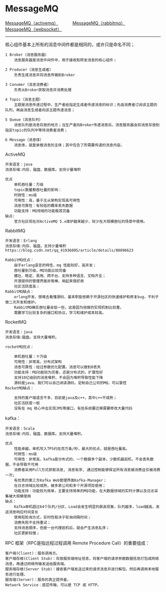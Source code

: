 # MessageMQ
<a href="#" onclick="refreshMQContent('activemq')">MessageMQ（activemq）</a>&emsp;&emsp;&emsp;
<a href="#" onclick="refreshMQContent('rabbitmq')">MessageMQ（rabbitmq）</a>&emsp;&emsp;&emsp;
<a href="#" onclick="refreshMQContent('websocket')">MessageMQ（websocket）</a>&emsp;&emsp;&emsp;

----

核心组件基本上所有的消息中间件都是相同的，或许只是命名不同；

    1 Broker（消息服务器）
        消息服务器是消息中间件中，用于接收和转发消息的核心组件；

    2 Producer（消息生成者）
        负责生成消息并将消息传输到Broker

    3 Conumer（消息消费者）
        负责从Broker获取消息并消费处理

    4 Topic（消息主题）
        主题是消息传递过程中，生产者给指定生成者传递消息的标识；先由消费者订阅该主题的队列，再由消息生成者向该主题传递消息；

    5 Queue（消息队列）
        消息队列是消息存放的地方；当生产者向Broker传递消息后，消息服务器会将消息存放到指定topic的队列中等待消费者消费；

    6 Message（消息体）
        消息体，就是承载消息的主体；其中包含了所需要传递的消息内容。


ActiveMQ

    开发语言：java
    消息存储:内存、磁盘、数据库。支持少量堆积

    优点
        单机吞吐量：万级
        topic数量都吞吐量的影响：
        时效性：ms级
        可用性：高，基于主从架构实现高可用性
        消息可靠性：有较低的概率丢失数据
        功能支持：MQ领域的功能极其完备
    缺点:
        官方社区现在对ActiveMQ 5.x维护越来越少，较少在大规模吞吐的场景中使用。


RabbitMQ 

    开发语言：Erlang
    消息存储:内存、磁盘。支持少量堆积
    https://blog.csdn.net/qq_41936805/article/details/88896623

    RabbitMQ优点：
        由于erlang语言的特性，mq 性能较好，高并发；
        吞吐量到万级，MQ功能比较完备
        健壮、稳定、易用、跨平台、支持多种语言、文档齐全；
        开源提供的管理界面非常棒，用起来很好用
        社区活跃度高；
    RabbitMQ缺点：
        erlang开发，很难去看懂源码，基本职能依赖于开源社区的快速维护和修复bug，不利于做二次开发和维护。
        RabbitMQ确实吞吐量会低一些，这是因为他做的实现机制比较重。
        需要学习比较复杂的接口和协议，学习和维护成本较高。

RocketMQ

    开发语言：java
    消息存储:磁盘。支持大量堆积。

    rocketMQ优点：

        单机吞吐量：十万级
        可用性：非常高，分布式架构
        消息可靠性：经过参数优化配置，消息可以做到0丢失
        功能支持：MQ功能较为完善，还是分布式的，扩展性好
        支持10亿级别的消息堆积，不会因为堆积导致性能下降
        源码是java，我们可以自己阅读源码，定制自己公司的MQ，可以掌控
    RocketMQ缺点：

        支持的客户端语言不多，目前是java及c++，其中c++不成熟；
        社区活跃度一般
        没有在 mq 核心中去实现JMS等接口，有些系统要迁移需要修改大量代码

kafka：

    开发语言：Scala  
    消息存储:内存、磁盘、数据库。支持大量堆积。

    优点
        性能卓越，单机写入TPS约在百万条/秒，最大的优点，就是吞吐量高。
        时效性：ms级
        可用性：非常高，kafka是分布式的，一个数据多个副本，少数机器宕机，不会丢失数据，不会导致不可用
        消费者采用Pull方式获取消息, 消息有序, 通过控制能够保证所有消息被消费且仅被消费一次;
        有优秀的第三方Kafka Web管理界面Kafka-Manager；
        在日志领域比较成熟，被多家公司和多个开源项目使用；
        功能支持：功能较为简单，主要支持简单的MQ功能，在大数据领域的实时计算以及日志采集被大规模使用
    缺点：
        Kafka单机超过64个队列/分区，Load会发生明显的飙高现象，队列越多，load越高，发送消息响应时间变长
        使用短轮询方式，实时性取决于轮询间隔时间；
        消费失败不支持重试；
        支持消息顺序，但是一台代理宕机后，就会产生消息乱序；
        社区更新较慢；



RPC 框架（RPC是指远程过程调用 Remote Procedure Call）的重要组成：

    客户端(Client)：服务调用方。
    客户端存根(Client Stub)：存放服务端地址信息，将客户端的请求参数数据信息打包成网络消息，再通过网络传输发送给服务端。
    服务端存根(Server Stub)：接收客户端发送过来的请求消息并进行解包，然后再调用本地服务进行处理。
    服务端(Server)：服务的真正提供者。
    Network Service：底层传输，可以是 TCP 或 HTTP。
